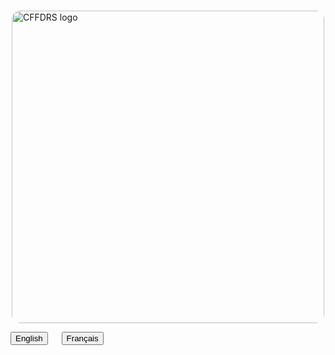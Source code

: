<br>

<img 
    style="display: block; 
           margin-left: auto;
           margin-right: auto;
           width: 500px;
           border-radius: 14px;"
    src="/website_en/img/CFFDRS_banner.png" 
    alt="CFFDRS logo">
</img>

<div class="text-center">
	<button class="btn btn-dark" onclick="location.href='home'">English</button>
	&emsp;
	<button class="btn btn-dark" onclick="location.href='https://cffdrs.github.io/website_fr/accueil'">Français</button>
</div>

<br>
